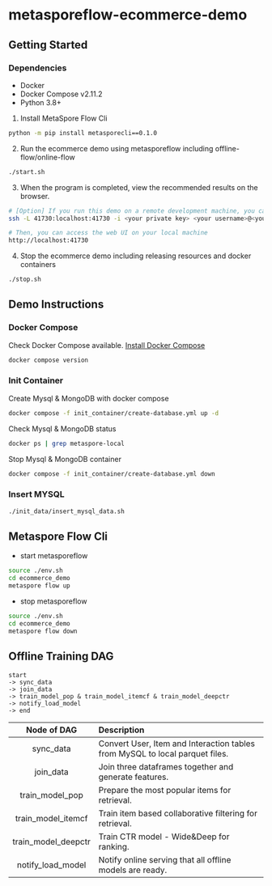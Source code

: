 # metasporeflow-ecommerce-demo

## Getting Started
### Dependencies
- Docker
- Docker Compose v2.11.2
- Python 3.8+

1. Install MetaSpore Flow Cli
```bash
python -m pip install metasporecli==0.1.0
```

2. Run the ecommerce demo using metasporeflow including offline-flow/online-flow
```bash
./start.sh
```

3. When the program is completed, view the recommended results on the browser. 
```bash
# [Option] If you run this demo on a remote development machine, you can establish an ssh tunnel
ssh -L 41730:localhost:41730 -i <your private key> <your username>@<your remote ip>

# Then, you can access the web UI on your local machine
http://localhost:41730
```

4. Stop the ecommerce demo including releasing resources and docker containers
```bash
./stop.sh
```

## Demo Instructions 

### Docker Compose
Check Docker Compose available. [Install Docker Compose](https://docs.docker.com/compose/install/linux/#install-the-plugin-manually)
```bash
docker compose version
```

### Init Container

Create Mysql & MongoDB with docker compose
```bash
docker compose -f init_container/create-database.yml up -d
```

Check Mysql & MongoDB status
```bash
docker ps | grep metaspore-local
```

Stop Mysql & MongoDB container
```bash
docker compose -f init_container/create-database.yml down
```

### Insert MYSQL

```bash
./init_data/insert_mysql_data.sh
```

## Metaspore Flow Cli

- start metasporeflow
```bash
source ./env.sh
cd ecommerce_demo
metaspore flow up
```

- stop metasporeflow
```bash
source ./env.sh
cd ecommerce_demo
metaspore flow down
```

## Offline Training DAG
```
start
-> sync_data
-> join_data 
-> train_model_pop & train_model_itemcf & train_model_deepctr 
-> notify_load_model
-> end
```
|     Node of DAG     | Description                                                                  |
|:-------------------:|:-----------------------------------------------------------------------------|
|      sync_data      | Convert User, Item and Interaction tables from MySQL to local parquet files. |
|      join_data      | Join three dataframes together and generate features.                        |
|   train_model_pop   | Prepare the most popular items for retrieval.                                |
| train_model_itemcf  | Train item based collaborative filtering for retrieval.                      |
| train_model_deepctr | Train CTR model - Wide&Deep for ranking.                                     |
|  notify_load_model  | Notify online serving that all offline models are ready.                     |
